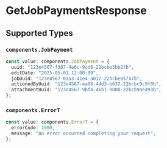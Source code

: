 # GetJobPaymentsResponse


## Supported Types

### `components.JobPayment`

```typescript
const value: components.JobPayment = {
  uuid: "123e4567-f367-4e6c-9cd8-22bcbe3bb2fb",
  editDate: "2025-05-01 12:00:00",
  jobUuid: "123e4567-0aa3-41e4-a012-22bcbe05747b",
  actionedByUuid: "123e4567-ea08-44d3-b637-22bcbc9c9f0b",
  attachmentUuid: "123e4567-9bf4-46b1-9000-22bcb9ae493b",
};
```

### `components.ErrorT`

```typescript
const value: components.ErrorT = {
  errorCode: 1000,
  message: "An error occurred completing your request",
};
```


